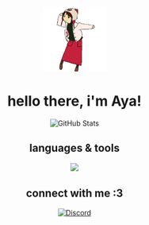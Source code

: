 <p align="center">
  <img src="meow.gif" alt="Banner" width="130" height="auto">
</p>


<h1 style="font-weight: bold; text-align: center;">hello there, i'm Aya!</h2>

<p align="center">
  <img src="https://github-readme-stats.vercel.app/api?username=ayahbash&theme=gotham&hide_border=true&include_all_commits=true&count_private=true" alt="GitHub Stats">
</p>
<h2 style="font-weight: bold; text-align: center;">languages & tools</h2>

<p align="center">
  <a href="https://skillicons.dev">
    <img src="https://skillicons.dev/icons?i=c,py,bash,latex,linux,debian,vscodium,ps,ai,notion&perline=5" />
  </a>
</p>

<h2 style="font-weight: bold; text-align: center;">connect with me :3 </h2>

<p align="center">
  <a href="http://discordapp.com/users/1160606744037314620" target="_blank">
    <img src="https://skillicons.dev/icons?i=discord" alt="Discord" />
  </a>
</p>

